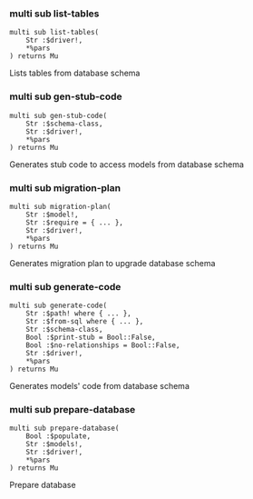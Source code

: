 ### multi sub list-tables

```perl6
multi sub list-tables(
    Str :$driver!,
    *%pars
) returns Mu
```

Lists tables from database schema

### multi sub gen-stub-code

```perl6
multi sub gen-stub-code(
    Str :$schema-class,
    Str :$driver!,
    *%pars
) returns Mu
```

Generates stub code to access models from database schema

### multi sub migration-plan

```perl6
multi sub migration-plan(
    Str :$model!,
    Str :$require = { ... },
    Str :$driver!,
    *%pars
) returns Mu
```

Generates migration plan to upgrade database schema

### multi sub generate-code

```perl6
multi sub generate-code(
    Str :$path! where { ... },
    Str :$from-sql where { ... },
    Str :$schema-class,
    Bool :$print-stub = Bool::False,
    Bool :$no-relationships = Bool::False,
    Str :$driver!,
    *%pars
) returns Mu
```

Generates models' code from database schema

### multi sub prepare-database

```perl6
multi sub prepare-database(
    Bool :$populate,
    Str :$models!,
    Str :$driver!,
    *%pars
) returns Mu
```

Prepare database

